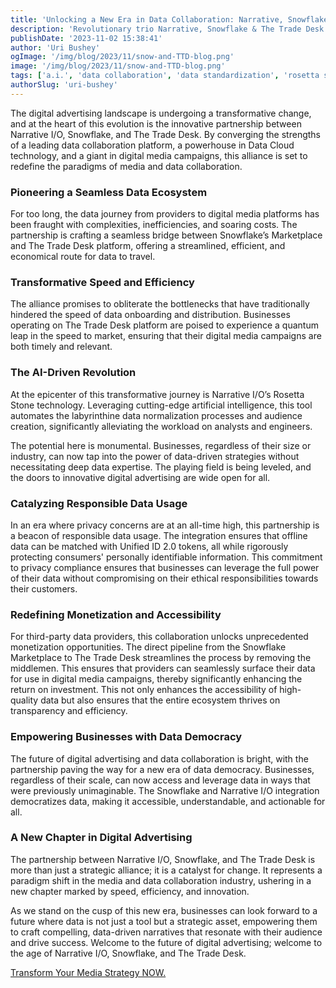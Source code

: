 ```yaml
---
title: 'Unlocking a New Era in Data Collaboration: Narrative, Snowflake, and The Trade Desk'
description: 'Revolutionary trio Narrative, Snowflake & The Trade Desk: Accelerating data flow, eliminating bottlenecks in digital ads.'
publishDate: '2023-11-02 15:38:41'
author: 'Uri Bushey'
ogImage: '/img/blog/2023/11/snow-and-TTD-blog.png'
image: '/img/blog/2023/11/snow-and-TTD-blog.png'
tags: ['a.i.', 'data collaboration', 'data standardization', 'rosetta stone']
authorSlug: 'uri-bushey'
---
```

The digital advertising landscape is undergoing a transformative change, and at the heart of this evolution is the innovative partnership between Narrative I/O, Snowflake, and The Trade Desk. By converging the strengths of a leading data collaboration platform, a powerhouse in Data Cloud technology, and a giant in digital media campaigns, this alliance is set to redefine the paradigms of media and data collaboration.  

### Pioneering a Seamless Data Ecosystem  

For too long, the data journey from providers to digital media platforms has been fraught with complexities, inefficiencies, and soaring costs. The partnership is crafting a seamless bridge between Snowflake’s Marketplace and The Trade Desk platform, offering a streamlined, efficient, and economical route for data to travel.  

### Transformative Speed and Efficiency  

The alliance promises to obliterate the bottlenecks that have traditionally hindered the speed of data onboarding and distribution. Businesses operating on The Trade Desk platform are poised to experience a quantum leap in the speed to market, ensuring that their digital media campaigns are both timely and relevant.  

### The AI-Driven Revolution  

At the epicenter of this transformative journey is Narrative I/O’s Rosetta Stone technology. Leveraging cutting-edge artificial intelligence, this tool automates the labyrinthine data normalization processes and audience creation, significantly alleviating the workload on analysts and engineers.  
  
The potential here is monumental. Businesses, regardless of their size or industry, can now tap into the power of data-driven strategies without necessitating deep data expertise. The playing field is being leveled, and the doors to innovative digital advertising are wide open for all.  

### Catalyzing Responsible Data Usage  

In an era where privacy concerns are at an all-time high, this partnership is a beacon of responsible data usage. The integration ensures that offline data can be matched with Unified ID 2.0 tokens, all while rigorously protecting consumers' personally identifiable information. This commitment to privacy compliance ensures that businesses can leverage the full power of their data without compromising on their ethical responsibilities towards their customers.  

### Redefining Monetization and Accessibility  

For third-party data providers, this collaboration unlocks unprecedented monetization opportunities. The direct pipeline from the Snowflake Marketplace to The Trade Desk streamlines the process by removing the middlemen. This ensures that providers can seamlessly surface their data for use in digital media campaigns, thereby significantly enhancing the return on investment. This not only enhances the accessibility of high-quality data but also ensures that the entire ecosystem thrives on transparency and efficiency.  

### Empowering Businesses with Data Democracy  

The future of digital advertising and data collaboration is bright, with the partnership paving the way for a new era of data democracy. Businesses, regardless of their scale, can now access and leverage data in ways that were previously unimaginable. The Snowflake and Narrative I/O integration democratizes data, making it accessible, understandable, and actionable for all.

### A New Chapter in Digital Advertising  

The partnership between Narrative I/O, Snowflake, and The Trade Desk is more than just a strategic alliance; it is a catalyst for change. It represents a paradigm shift in the media and data collaboration industry, ushering in a new chapter marked by speed, efficiency, and innovation.  
  
As we stand on the cusp of this new era, businesses can look forward to a future where data is not just a tool but a strategic asset, empowering them to craft compelling, data-driven narratives that resonate with their audience and drive success. Welcome to the future of digital advertising; welcome to the age of Narrative I/O, Snowflake, and The Trade Desk.  

[Transform Your Media Strategy NOW.](https://www.narrative.io/demo)
